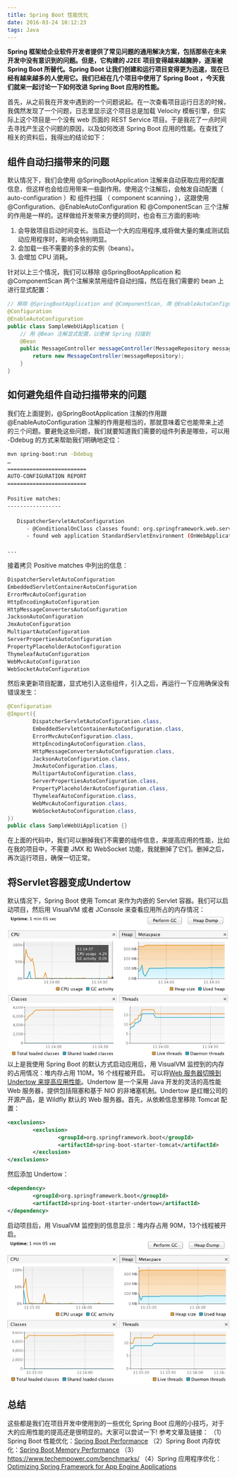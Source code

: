 ```yaml
---
title: Spring Boot 性能优化
date: 2016-03-24 10:12:23
tags: Java
---
```

**Spring 框架给企业软件开发者提供了常见问题的通用解决方案，包括那些在未来开发中没有意识到的问题。但是，它构建的 J2EE 项目变得越来越臃肿，逐渐被 Spring Boot 所替代。Spring Boot 让我们创建和运行项目变得更为迅速，现在已经有越来越多的人使用它。我们已经在几个项目中使用了 Spring Boot ，今天我们就来一起讨论一下如何改进 Spring Boot 应用的性能。**

首先，从之前我在开发中遇到的一个问题说起。在一次查看项目运行日志的时候，我偶然发现了一个问题，日志里显示这个项目总是加载 Velocity 模板引擎，但实际上这个项目是一个没有 web 页面的 REST Service 项目。于是我花了一点时间去寻找产生这个问题的原因，以及如何改进 Spring Boot 应用的性能。在查找了相关的资料后，我得出的结论如下：

## 组件自动扫描带来的问题
默认情况下，我们会使用 @SpringBootApplication 注解来自动获取应用的配置信息，但这样也会给应用带来一些副作用。使用这个注解后，会触发自动配置（ auto-configuration ）和 组件扫描 （ component scanning ），这跟使用 @Configuration、@EnableAutoConfiguration 和 @ComponentScan 三个注解的作用是一样的。这样做给开发带来方便的同时，也会有三方面的影响:

1. 会导致项目启动时间变长。当启动一个大的应用程序,或将做大量的集成测试启动应用程序时，影响会特别明显。
2. 会加载一些不需要的多余的实例（beans）。
3. 会增加 CPU 消耗。

针对以上三个情况，我们可以移除 @SpringBootApplication 和 @ComponentScan 两个注解来禁用组件自动扫描，然后在我们需要的 bean 上进行显式配置：
```java
// 移除 @SpringBootApplication and @ComponentScan, 用 @EnableAutoConfiguration 来替代
@Configuration
@EnableAutoConfiguration
public class SampleWebUiApplication {
    // 用 @Bean 注解显式配置，以便被 Spring 扫描到
    @Bean
    public MessageController messageController(MessageRepository messageRepository) {
        return new MessageController(messageRepository);
    }
}
```
## 如何避免组件自动扫描带来的问题
我们在上面提到，@SpringBootApplication 注解的作用跟 @EnableAutoConfiguration 注解的作用是相当的，那就意味着它也能带来上述的三个问题。要避免这些问题，我们就要知道我们需要的组件列表是哪些，可以用 -Ddebug 的方式来帮助我们明确地定位：
```bash
mvn spring-boot:run -Ddebug  
…
=========================
AUTO-CONFIGURATION REPORT  
=========================

Positive matches:  
-----------------

   DispatcherServletAutoConfiguration
      - @ConditionalOnClass classes found: org.springframework.web.servlet.DispatcherServlet (OnClassCondition)
      - found web application StandardServletEnvironment (OnWebApplicationCondition)

...
```
接着拷贝 Positive matches 中列出的信息：
```bash
DispatcherServletAutoConfiguration  
EmbeddedServletContainerAutoConfiguration  
ErrorMvcAutoConfiguration  
HttpEncodingAutoConfiguration  
HttpMessageConvertersAutoConfiguration  
JacksonAutoConfiguration  
JmxAutoConfiguration  
MultipartAutoConfiguration  
ServerPropertiesAutoConfiguration  
PropertyPlaceholderAutoConfiguration  
ThymeleafAutoConfiguration  
WebMvcAutoConfiguration  
WebSocketAutoConfiguration
```
然后来更新项目配置，显式地引入这些组件，引入之后，再运行一下应用确保没有错误发生：
```java
@Configuration
@Import({
        DispatcherServletAutoConfiguration.class,
        EmbeddedServletContainerAutoConfiguration.class,
        ErrorMvcAutoConfiguration.class,
        HttpEncodingAutoConfiguration.class,
        HttpMessageConvertersAutoConfiguration.class,
        JacksonAutoConfiguration.class,
        JmxAutoConfiguration.class,
        MultipartAutoConfiguration.class,
        ServerPropertiesAutoConfiguration.class,
        PropertyPlaceholderAutoConfiguration.class,
        ThymeleafAutoConfiguration.class,
        WebMvcAutoConfiguration.class,
        WebSocketAutoConfiguration.class,
})
public class SampleWebUiApplication {}
```
在上面的代码中，我们可以删掉我们不需要的组件信息，来提高应用的性能，比如在我的项目中，不需要 JMX 和 WebSocket 功能，我就删掉了它们。删掉之后，再次运行项目，确保一切正常。

## 将Servlet容器变成Undertow
默认情况下，Spring Boot 使用 Tomcat 来作为内嵌的 Servlet 容器。我们可以启动项目，然后用 VisualVM 或者 JConsole 来查看应用所占的内存情况：
![image](/../../gallery/visualvm_gc.jpg)
以上是我使用 Spring Boot 的默认方式启动应用后，用 VisualVM 监控到的内存的占用情况：堆内存占用 110M，16 个线程被开启。
可以将[Web 服务器切换到 Undertow 来提高应用性能](http://docs.spring.io/spring-boot/docs/current/reference/html/howto-embedded-servlet-containers.html#howto-use-undertow-instead-of-tomcat)。Undertow 是一个采用 Java 开发的灵活的高性能 Web 服务器，提供包括阻塞和基于 NIO 的非堵塞机制。Undertow 是红帽公司的开源产品，是 Wildfly 默认的 Web 服务器。首先，从依赖信息里移除 Tomcat 配置：
```xml
<exclusions>  
        <exclusion>
                <groupId>org.springframework.boot</groupId>
                <artifactId>spring-boot-starter-tomcat</artifactId>
        </exclusion>
</exclusions> 
```
然后添加 Undertow：
```xml
<dependency>  
        <groupId>org.springframework.boot</groupId>
        <artifactId>spring-boot-starter-undertow</artifactId>
</dependency>
```
启动项目后，用 VisualVM 监控到的信息显示：堆内存占用 90M，13个线程被开启。
![image](/../../gallery/visualvm_gc_2.jpg)

## 总结
这些都是我们在项目开发中使用到的一些优化 Spring Boot 应用的小技巧，对于大的应用性能的提高还是很明显的。大家可以尝试一下!
参考文章及链接：
（1）Spring Boot 性能优化：[Spring Boot Performance](http://www.alexecollins.com/spring-boot-performance/)
（2）Spring Boot 内存优化：[Spring Boot Memory Performance](https://dzone.com/articles/spring-boot-memory-performance)
（3）https://www.techempower.com/benchmarks/
（4）Spring 应用程序优化：[Optimizing Spring Framework for App Engine Applications](https://cloud.google.com/appengine/articles/spring_optimization)
